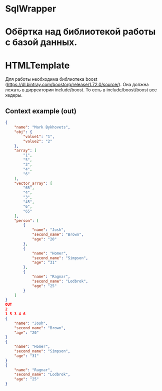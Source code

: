 # SqlWrapper

Обёртка над библиотекой работы с базой данных.
=======
# HTMLTemplate

Для работы необходима библиотека boost (https://dl.bintray.com/boostorg/release/1.72.0/source/). Она должна лежать в дирректории include/boost. То есть в include/boost/boost все хедеры.

## Context example (out)
```json
{
    "name": "Mark Bykhovets",
    "obj": {
        "value1": "1",
        "value2": "2"
    },
    "array": [
        "1",
        "5",
        "3",
        "4",
        "6"
    ],
    "vector_array": [
        "65",
        "4",
        "3",
        "45",
        "6",
        "65"
    ],
    "person": [
        {
            "name": "Josh",
            "second_name": "Brown",
            "age": "20"
        },
        {
            "name": "Homer",
            "second_name": "Simpson",
            "age": "31"
        },
        {
            "name": "Ragnar",
            "second_name": "Lodbrok",
            "age": "25"
        }
    ]
}
OUT
2
1 5 3 4 6 
{
    "name": "Josh",
    "second_name": "Brown",
    "age": "20"
}
{
    "name": "Homer",
    "second_name": "Simpson",
    "age": "31"
}
{
    "name": "Ragnar",
    "second_name": "Lodbrok",
    "age": "25"
}
```